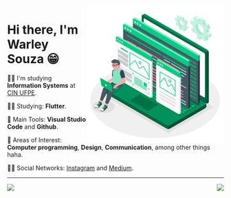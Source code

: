 <img src=".github/developer.png" width="320px" align="right">

# Hi there, I'm Warley Souza 😁


👨‍🎓 I'm studying **Information Systems** at [CIN UFPE](https://portal.cin.ufpe.br/).


👨‍💻 Studying: **Flutter**.

🎒 Main Tools: **Visual Studio Code** and **Github**.

🤩 Areas of Interest: **Computer programming**, **Design**, **Communication**, among other things haha.

🙋‍♂️ Social Networks: [Instagram](https://www.instagram.com/warleys11/) and [Medium](https://medium.com/@warleysoares35).

---

<a href="https://github.com/warleys14/warleys14">
  <img align="right" src="https://github-readme-stats.vercel.app/api?username=warleys14&show_icons=true&theme=dracula&include_all_commits=true&count_private=true" />
</a>

<a href="https://github.com/warleys14/warleys14">
  <img align="left" src="https://github-readme-stats.vercel.app/api/top-langs/?username=warleys14&layout=compact&langs_count=16&theme=dracula" />
</a>



